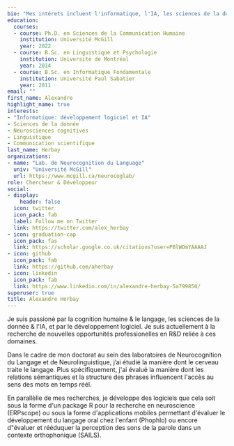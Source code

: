 ```yaml
---
bio: "Mes intérets incluent l'informatique, l'IA, les sciences de la données, les neurosciences cognitives et la linguistique."
education:
  courses:
  - course: Ph.D. en Sciences de la Communication Humaine
    institution: Université McGill 
    year: 2022
  - course: B.Sc. en Linguistique et Psychologie
    institution: Université de Montréal
    year: 2014
  - course: B.Sc. en Informatique Fondamentale
    institution: Université Paul Sabatier
    year: 2011
email: ""
first_name: Alexandre
highlight_name: true
interests:
- "Informatique: développement logiciel et IA"
- Sciences de la donnée
- Neurosciences cognitives
- Linguistique
- Communication scientifique
last_name: Herbay
organizations:
- name: "Lab. de Neurocognition du Language"
  univ: "Université McGill"
  url: https://www.mcgill.ca/neurocoglab/
role: Chercheur & Développeur
social:
- display:
    header: false
  icon: twitter
  icon_pack: fab
  label: Follow me on Twitter
  link: https://twitter.com/alex_herbay
- icon: graduation-cap
  icon_pack: fas
  link: https://scholar.google.co.uk/citations?user=PBlWOmYAAAAJ
- icon: github
  icon_pack: fab
  link: https://github.com/aherbay
- icon: linkedin
  icon_pack: fab
  link: https://www.linkedin.com/in/alexandre-herbay-5a799850/
superuser: true
title: Alexandre Herbay
---
```


Je suis passioné par la cognition humaine & le langage, les sciences de la donnée & l'IA, et par le développement logiciel. Je suis actuellement à la recherche de nouvelles opportunités professionelles en R&D reliée à ces domaines.

Dans le cadre de mon doctorat au sein des laboratoires de Neurocognition du Langage et de Neurolinguistique, j’ai étudié la manière dont le cerveau traite le langage. Plus spécifiquement, j'ai évalué la manière dont les relations sémantiques et la structure des phrases influencent l'accès au sens des mots en temps réél.

En parallèlle de mes recherches, je développe des logiciels que cela soit sous la forme d'un package R pour la recherche en neuroscience (ERPscope) ou sous la forme d'applications mobiles permettant d'évaluer le développement du langage oral chez l'enfant (Phophlo) ou encore d"évaluer et rééduquer la perception des sons de la parole dans un contexte orthophonique (SAILS).
